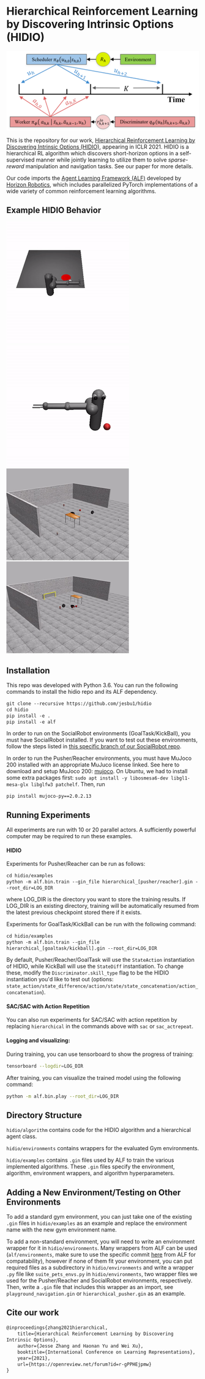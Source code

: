 # Hierarchical Reinforcement Learning by Discovering Intrinsic Options (HIDIO)
![](./hidio/images/hidio.png)

This is the repository for our work, [Hierarchical Reinforcement Learning by Discovering Intrinsic Options (HIDIO)](https://openreview.net/forum?id=r-gPPHEjpmw), appearing in ICLR 2021. HIDIO is a  hierarchical RL algorithm which discovers short-horizon options in a self-supervised manner while jointly learning to utilize them to solve *sparse-reward* manipulation and navigation tasks. See our paper for more details.

Our code imports the [Agent Learning Framework (ALF)](https://github.com/HorizonRobotics/alf/) developed by [Horizon Robotics](https://en.horizon.ai/), which includes parallelized PyTorch implementations of a wide variety of common reinforcement learning algorithms.

## Example HIDIO Behavior
![Pusher](./hidio/images/pusher.gif)
![Reacher](./hidio/images/reacher.gif)
![GoalTask](./hidio/images/goaltask.gif)
![KickBall](./hidio/images/kickball.gif)

## Installation
This repo was developed with Python 3.6.
You can run the following commands to install the hidio repo and its ALF dependency.
```
git clone --recursive https://github.com/jesbu1/hidio
cd hidio
pip install -e .
pip install -e alf
```

In order to run on the SocialRobot environments (GoalTask/KickBall), you must
have SocialRobot installed. If you want to test out these environments, follow
the steps listed in [this specific branch of our SocialRobot repo](https://github.com/jesbu1/SocialRobot/tree/distractor_kickball).

In order to run the Pusher/Reacher environments, you must have MuJoco 200 installed with an appropriate MuJuco license linked.
See here to download and setup MuJoco 200: [mujoco](https://www.roboti.us/index.html). On Ubuntu, we had to install some extra packages first: `sudo apt install -y libosmesa6-dev libgl1-mesa-glx libglfw3 patchelf`. Then, run
```
pip install mujoco-py==2.0.2.13
```

## Running Experiments
All experiments are run with 10 or 20 parallel actors. A sufficiently powerful computer may be required to run these examples.
#### HIDIO
Experiments for Pusher/Reacher can be run as follows:

```
cd hidio/examples
python -m alf.bin.train --gin_file hierarchical_[pusher/reacher].gin --root_dir=LOG_DIR
```
where LOG_DIR is the directory you want to store the training results. If LOG_DIR is an existing directory, training will be automatically resumed from the latest previous checkpoint stored there if it exists.

Experiments for GoalTask/KickBall can be run with the following command:

```
cd hidio/examples
python -m alf.bin.train --gin_file hierarchical_[goaltask/kickball].gin --root_dir=LOG_DIR
```

By default, Pusher/Reacher/GoalTask will use the `StateAction` instantiation of HIDIO, while KickBall will use the `StateDiff` instantiation. To change these, modify the `Discriminator.skill_type` flag to be the HIDIO instantiation you'd like to test out (options: `state_action/state_difference/action/state/state_concatenation/action_concatenation`).

#### SAC/SAC with Action Repetition

You can also run experiments for SAC/SAC with action repetition by replacing `hierarchical` in the commands above with `sac` or `sac_actrepeat`.

#### Logging and visualizing:
During training, you can use tensorboard to show the progress of training:
```bash
tensorboard --logdir=LOG_DIR
```

After training, you can visualize the trained model using the following command:
```bash
python -m alf.bin.play --root_dir=LOG_DIR
```
## Directory Structure
`hidio/algorithm` contains code for the HIDIO algorithm and a hierarchical agent class.

`hidio/environments` contains wrappers for the evaluated Gym environments.

`hidio/examples` contains `.gin` files used by ALF to train the various implemented algorithms. These `.gin` files specify the environment, algorithm, environment wrappers, and algorithm hyperparameters.

## Adding a New Environment/Testing on Other Environments
To add a standard gym environment, you can just take one of the existing `.gin` files in `hidio/examples` as an example and replace the environment name with the new gym environment name.

To add a non-standard environment, you will need to write an environment wrapper for it in `hidio/environments`. Many wrappers from ALF can be used (`alf/environments`, make sure to use the specific commit [here](https://github.com/HorizonRobotics/alf/tree/1146c4c78aef06a958c1f0c1d83be6645b11cc31) from ALF for compatability), however if none of them fit your environment, you can put required files as a subdirectory in `hidio/environments` and write a wrapper `.py` file like `suite_pets_envs.py` in `hidio/environments`, two wrapper files we used for the Pusher/Reacher and SocialRobot environments, respectively. Then, write a `.gin` file that includes this wrapper as an import, see `playground_navigation.gin` or `hierarchical_pusher.gin` as an example.

## Cite our work
```
@inproceedings{zhang2021hierarchical,
    title={Hierarchical Reinforcement Learning by Discovering Intrinsic Options},
    author={Jesse Zhang and Haonan Yu and Wei Xu},
    booktitle={International Conference on Learning Representations},
    year={2021},
    url={https://openreview.net/forum?id=r-gPPHEjpmw}
}
```
